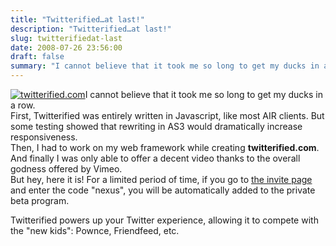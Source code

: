```yaml
---
title: "Twitterified…at last!"
description: "Twitterified…at last!"
slug: twitterifiedat-last
date: 2008-07-26 23:56:00
draft: false
summary: "I cannot believe that it took me so long to get my ducks in a row.First, Twitterified was entirely written in Javascript, like most AIR clients. But some testing showed that rewriting in AS3 would dramatically increase responsiveness.Then, I had to work on my web framework while creating twitterified.com. And finally I was only able to offer a decent video thanks to the overall godness offered by Vimeo.But hey, here it is! For a limited period of time, if you go to the invite page and enter the code \"nexus\", you will be automatically added to the private beta program."
---
```



[![twitterified.com](/images/bluejaygif.thumbnail.gif)](http://twitterified.com/user/inviteme)I cannot believe that it took me so long to get my ducks in
a row.  
First, Twitterified was entirely written in Javascript, like most AIR clients.
But some testing showed that rewriting in AS3 would dramatically increase
responsiveness.  
Then, I had to work on my web framework while creating **twitterified.com**.
And finally I was only able to offer a decent video thanks to the overall
godness offered by Vimeo.  
But hey, here it is! For a limited period of time, if you go to [the invite page](http://twitterified.com/user/inviteme) and enter the code "nexus", you
will be automatically added to the private beta program.

Twitterified powers up your Twitter experience, allowing it to compete with
the "new kids": Pownce, Friendfeed, etc.

